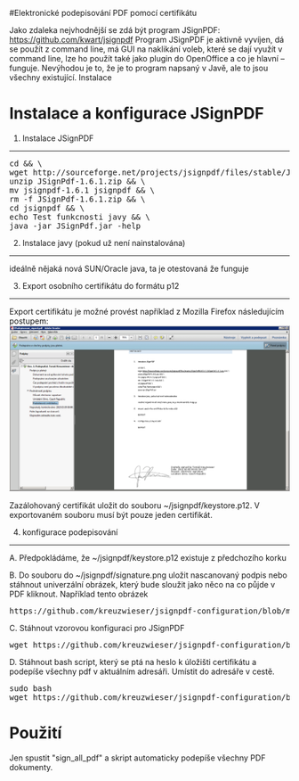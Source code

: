 #Elektronické podepisování PDF pomocí certifikátu

Jako zdaleka nejvhodnější se zdá být program JSignPDF: https://github.com/kwart/jsignpdf
Program JSignPDF je aktivně vyvíjen, dá se použít z command line, má GUI na naklikání voleb, které se dají využít v command line, lze ho použít také jako plugin do OpenOffice a co je hlavní – funguje.
Nevýhodou je to, že je to program napsaný v Javě, ale to jsou všechny existující.
Instalace

Instalace a konfigurace JSignPDF
================================

1. Instalace JSignPDF
---------------------

<pre>
cd && \
wget http://sourceforge.net/projects/jsignpdf/files/stable/JSignPdf%201.6.1/JSignPdf-1.6.1.zip && \
unzip JSignPdf-1.6.1.zip && \
mv jsignpdf-1.6.1 jsignpdf && \
rm -f JSignPdf-1.6.1.zip && \
cd jsignpdf && \
echo Test funkcnosti javy && \
java -jar JSignPdf.jar -help
</pre>

2.	Instalace javy (pokud už není nainstalována)
------------------------------------------------

ideálně nějaká nová SUN/Oracle java, ta je otestovaná že funguje

3.	Export osobního certifikátu do formátu p12
----------------------------------------------

Export certifikátu je možné provést například z Mozilla Firefox následujícím postupem:
![alt tag](https://github.com/kreuzwieser/jsignpdf-configuration/blob/master/export_certifikatu_z_firefox.png)

Zazálohovaný certifikát uložit do souboru ~/jsignpdf/keystore.p12. V exportovaném souboru musí být pouze jeden certifikát.

4.	konfigurace podepisování
----------------------------

A.	Předpokládáme, že ~/jsignpdf/keystore.p12 existuje z předchozího korku

B.	Do souboru do ~/jsignpdf/signature.png uložit nascanovaný podpis nebo stáhnout univerzální obrázek, který bude sloužit jako něco na co půjde v PDF kliknout. Například tento obrázek

<pre>
https://github.com/kreuzwieser/jsignpdf-configuration/blob/master/signature.png -O ~/jsignpdf/signature.png
</pre>

C.	Stáhnout vzorovou konfiguraci pro JSignPDF

<pre>
wget https://github.com/kreuzwieser/jsignpdf-configuration/blob/master/.JSignPdf –O ~/.JSignPdf
</pre>

D.	Stáhnout bash script, který se ptá na heslo k úložišti certifikátu a podepíše všechny pdf v aktuálním adresáři. Umístit do adresáře v cestě.

<pre>
sudo bash
wget https://github.com/kreuzwieser/jsignpdf-configuration/blob/master/sign_all_pdf -O ~/usr/bin/sign_all_pdf
</pre>

Použití
=======

Jen spustit "sign_all_pdf" a skript automaticky podepíše všechny PDF dokumenty.
